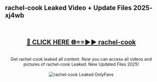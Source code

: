 <h2>rachel-cook Leaked Video + Update Files 2025- xj4wb</h2>
<br>
<div align="center">
<h2><a href="https://libra.edu.pl?rachel-cook" rel="nofollow">🔴 CLICK HERE 🌐==►► rachel-cook</a></h2>
<br>
Get rachel-cook leaked all content. Now you can access all videos and pictures of rachel-cook Leaked. New Updated Files 2025!
<br>
<br>
<a href="https://libra.edu.pl?rachel-cook" rel="nofollow" data-target="animated-image.originalLink"><img src="https://i.ibb.co.com/WyWwxjT/player-gif2.gif" alt="rachel-cook Leaked OnlyFans" style="max-width: 100%; display: inline-block;" data-target="animated-image.originalImage"></a>
</div>
<br>